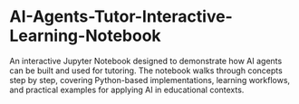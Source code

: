 # AI-Agents-Tutor-Interactive-Learning-Notebook
An interactive Jupyter Notebook designed to demonstrate how AI agents can be built and used for tutoring. The notebook walks through concepts step by step, covering Python-based implementations, learning workflows, and practical examples for applying AI in educational contexts.
